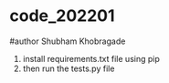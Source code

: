 # code_202201
#author Shubham Khobragade

1. install requirements.txt file using pip
2. then run the tests.py file
